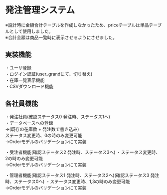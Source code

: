 # 発注管理システム
※設計時に金額合計テーブルを作成しなかったため、priceテーブルは単品テーブルとして使用しました。  
※合計金額は商品一覧時に表示させるようにさせました。  

## 実装機能
・ユーザ登録  
・ログイン認証(user_grandにて、切り替え)  
・在庫一覧表示機能  
・CSVダウンロード機能  

## 各社員機能
・発注社員(確認ステータス0 発注時、ステータス1へ)  
・データベースへの登録  
→(既存の在庫数 + 発注数で書き込み)  
ステータス変更時、0の時のみ変更可能  
→Orderモデルのバリデーションにて実装  

・受注者機能(確認ステータス2 発注時、ステータス3へ)
・ステータス変更時、2の時のみ変更可能  
→Orderモデルのバリデーションにて実装  

・管理者機能(確認ステータス1 発注時、ステータス2へ)(確認ステータス3 発注時、ステータス0へ)
・ステータス変更時、1,3の時のみ変更可能  
→Orderモデルのバリデーションにて実装  
